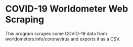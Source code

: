 # COVID-19 Worldometer Web Scraping

This program scrapes some COVID-19 data from worldometers.info/coronavirus and exports it as a CSV.
